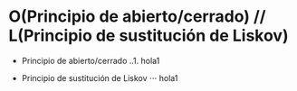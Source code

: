 # O(Principio de abierto/cerrado) // L(Principio de sustitución de Liskov)

* Principio de abierto/cerrado
..1. hola1

* Principio de sustitución de Liskov
⋅⋅⋅ hola1